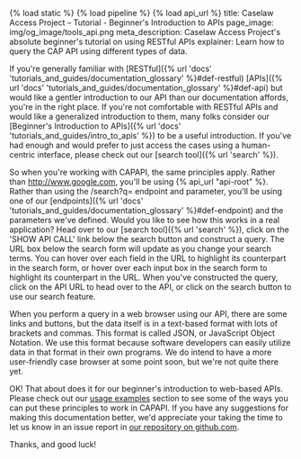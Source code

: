 {% load static %}
{% load pipeline %}
{% load api_url %}
title: Caselaw Access Project – Tutorial - Beginner's Introduction to APIs
page_image: img/og_image/tools_api.png
meta_description: Caselaw Access Project's absolute beginner's tutorial on using RESTful APIs
explainer: Learn how to query the CAP API using different types of data.

If you're generally familiar with [RESTful]({% url 'docs' 'tutorials_and_guides/documentation_glossary' %}#def-restful) 
[APIs]({% url 'docs' 'tutorials_and_guides/documentation_glossary' %}#def-api) but would like a gentler introduction 
to our API than our documentation affords, you're in the right place. If you're not comfortable with RESTful APIs and 
would like a generalized introduction to them, many folks consider our 
[Beginner's Introduction to APIs]({% url 'docs' 'tutorials_and_guides/intro_to_apis' %}) to be a useful introduction.
If you've had enough and would prefer to just access the cases using a human-centric interface, please check out our 
[search tool]({% url 'search' %}). 
  
So when you're working with CAPAPI, the same principles apply. Rather than http://www.google.com, you'll be using 
{% api_url "api-root" %}. Rather than using the /search?q= endpoint and parameter, you'll be using one of our 
[endpoints]({% url 'docs' 'tutorials_and_guides/documentation_glossary' %}#def-endpoint) and the parameters we've 
defined. Would you like to see how this works in a real application? 
Head over to our [search tool]({% url 'search' %}), click on the 'SHOW API CALL' link below the search button and 
construct a query. The URL box below the search form will update as you change your search terms. You can hover over 
each field in the URL to highlight its counterpart in the search form, or hover over each input box in the search form 
to highlight its counterpart in the URL. When you've constructed the query, click on the API URL to head over to the 
API, or click on the search button to use our search feature.
  
When you perform a query in a web browser using our API, there are some links and buttons, but the data itself is in a 
text-based format with lots of brackets and commas. This format is called JSON, or JavaScript Object Notation. We use 
this format because software developers can easily utilize data in that format in their own programs. We do intend to 
have a more user-friendly case browser at some point soon, but we're not quite there yet. 
  
OK! That about does it for our beginner's introduction to web-based APIs. Please check out our 
[usage examples](#usage-examples") section to see some of the ways you can put these principles to work in CAPAPI. If you have 
any suggestions for making this documentation better, we'd appreciate your taking the time to let us know in an issue 
report in [our repository on github.com](https://github.com/harvard-lil/capstone/issues). 
  
Thanks, and good luck!
